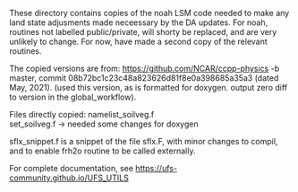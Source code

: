 These directory contains copies of the noah LSM code needed to make any land state adjusments made neceessary by the DA updates. 
For noah, routines not labelled public/private, will shorty be replaced, and are very unlikely to change. For now, have made a second copy of the relevant routines. 

The copied versions are from:  https://github.com/NCAR/ccpp-physics -b master, commit 08b72bc1c23c48a823626d81f8e0a398685a35a3 (dated May, 2021). 
(used this version, as is formatted for doxygen. output zero diff to version in the global_workflow). 

Files directly copied:
namelist_soilveg.f  
set_soilveg.f   -> needed some changes for doxygen

sflx_snippet.f is a snippet of the file sflx.F, with minor changes to compil, and to enable frh2o routine to be called externally.

For complete documentation, see https://ufs-community.github.io/UFS_UTILS
